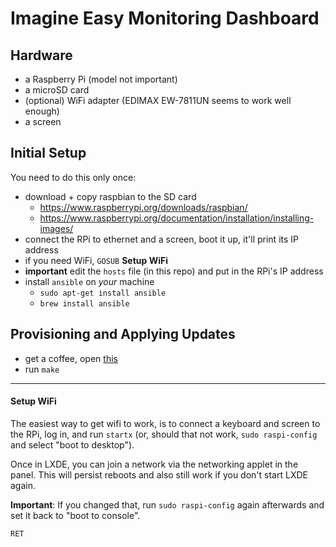 # Imagine Easy Monitoring Dashboard

## Hardware

* a Raspberry Pi (model not important)
* a microSD card
* (optional) WiFi adapter (EDIMAX EW-7811UN seems to work well enough)
* a screen

## Initial Setup

You need to do this only once:

* download + copy raspbian to the SD card
  * https://www.raspberrypi.org/downloads/raspbian/
  * https://www.raspberrypi.org/documentation/installation/installing-images/
* connect the RPi to ethernet and a screen, boot it up, it'll print its IP address
* if you need WiFi, `GOSUB` **Setup WiFi**
* **important** edit the `hosts` file (in this repo) and put in the RPi's IP address
* install `ansible` on *your* machine
  * `sudo apt-get install ansible`
  * `brew install ansible`

## Provisioning and Applying Updates

* get a coffee, open [this](https://youtu.be/dZ2DyQv-l78?list=PL3Pc3O3kb9q9UVknoSUoqG2sJ_jN3F6yb)
* run `make`

---

#### Setup WiFi

The easiest way to get wifi to work, is to connect a keyboard and screen to the
RPi, log in, and run `startx` (or, should that not work, `sudo raspi-config`
and select "boot to desktop").

Once in LXDE, you can join a network via the networking applet in the panel.
This will persist reboots and also still work if you don't start LXDE again.

**Important**: If you changed that, run `sudo raspi-config` again afterwards
and set it back to "boot to console".

`RET`
